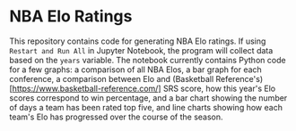 # NBA Elo Ratings
This repository contains code for generating NBA Elo ratings. If using `Restart and Run All` in Jupyter Notebook, the program will collect data based on the `years` variable. The notebook currently contains Python code for a few graphs: a comparison of all NBA Elos, a bar graph for each conference, a comparison between Elo and (Basketball Reference's)[https://www.basketball-reference.com/] SRS score, how this year's Elo scores correspond to win percentage, and a bar chart showing the number of days a team has been rated top five, and line charts showing how each team's Elo has progressed over the course of the season. 
